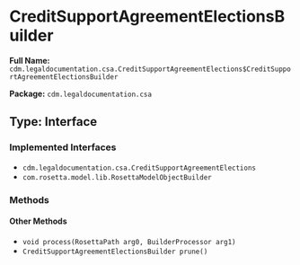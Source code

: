 # CreditSupportAgreementElectionsBuilder

**Full Name:** `cdm.legaldocumentation.csa.CreditSupportAgreementElections$CreditSupportAgreementElectionsBuilder`

**Package:** `cdm.legaldocumentation.csa`

## Type: Interface

### Implemented Interfaces

- `cdm.legaldocumentation.csa.CreditSupportAgreementElections`
- `com.rosetta.model.lib.RosettaModelObjectBuilder`

### Methods

#### Other Methods

- `void process(RosettaPath arg0, BuilderProcessor arg1)`
- `CreditSupportAgreementElectionsBuilder prune()`

